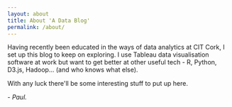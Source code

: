 ```yaml
---
layout: about
title: About 'A Data Blog'
permalink: /about/
---
```


Having recently been educated in the ways of data analytics at CIT Cork, I set up this blog to keep on exploring. I use Tableau data visualisation software at work but want to get better at other useful tech - R, Python, D3.js, Hadoop... (and who knows what else).

With any luck there'll be some interesting stuff to put up here.

\- _Paul._ 